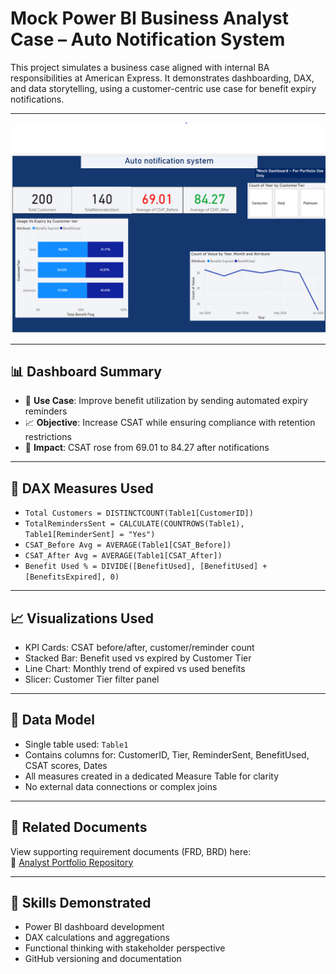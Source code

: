 # Mock Power BI Business Analyst Case – Auto Notification System

This project simulates a business case aligned with internal BA responsibilities at American Express. It demonstrates dashboarding, DAX, and data storytelling, using a customer-centric use case for benefit expiry notifications.

---

![Dashboard Preview](dashboard-preview.PNG)

---

## 📊 Dashboard Summary

- 📌 **Use Case**: Improve benefit utilization by sending automated expiry reminders
- 📈 **Objective**: Increase CSAT while ensuring compliance with retention restrictions
- 🎯 **Impact**: CSAT rose from 69.01 to 84.27 after notifications

---

## 🧮 DAX Measures Used

- `Total Customers = DISTINCTCOUNT(Table1[CustomerID])`
- `TotalRemindersSent = CALCULATE(COUNTROWS(Table1), Table1[ReminderSent] = "Yes")`
- `CSAT_Before Avg = AVERAGE(Table1[CSAT_Before])`
- `CSAT_After Avg = AVERAGE(Table1[CSAT_After])`
- `Benefit Used % = DIVIDE([BenefitUsed], [BenefitUsed] + [BenefitsExpired], 0)`

---

## 📈 Visualizations Used

- KPI Cards: CSAT before/after, customer/reminder count
- Stacked Bar: Benefit used vs expired by Customer Tier
- Line Chart: Monthly trend of expired vs used benefits
- Slicer: Customer Tier filter panel

---

## 🧱 Data Model

- Single table used: `Table1`
- Contains columns for: CustomerID, Tier, ReminderSent, BenefitUsed, CSAT scores, Dates
- All measures created in a dedicated Measure Table for clarity
- No external data connections or complex joins

---

## 📎 Related Documents

View supporting requirement documents (FRD, BRD) here:  
🔗 [Analyst Portfolio Repository](https://github.com/mayank-portfolio/analyst-portfolio)

---

## 🧠 Skills Demonstrated

- Power BI dashboard development
- DAX calculations and aggregations
- Functional thinking with stakeholder perspective
- GitHub versioning and documentation
